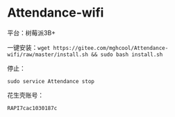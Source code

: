 # Attendance-wifi

平台：树莓派3B+

一键安装：`wget https://gitee.com/mghcool/Attendance-wifi/raw/master/install.sh && sudo bash install.sh`

停止：
```
sudo service Attendance stop
```

花生壳账号：
```
RAPI7cac1030187c
```